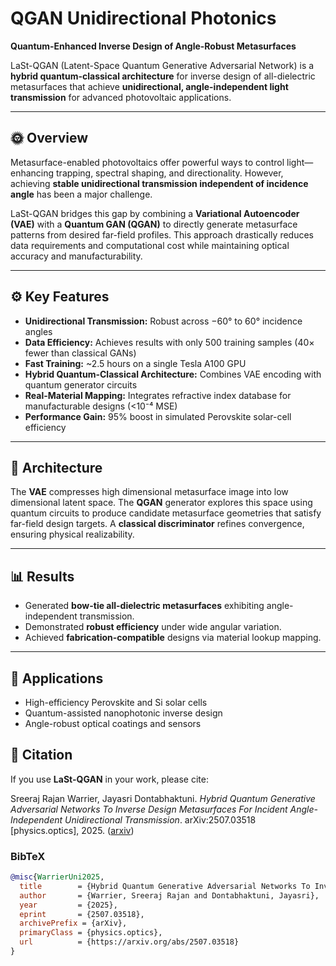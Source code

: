 # QGAN Unidirectional Photonics

**Quantum-Enhanced Inverse Design of Angle-Robust Metasurfaces**

LaSt-QGAN (Latent-Space Quantum Generative Adversarial Network) is a **hybrid quantum-classical architecture** for inverse design of all-dielectric metasurfaces that achieve **unidirectional, angle-independent light transmission** for advanced photovoltaic applications.

---

## 🌞 Overview

Metasurface-enabled photovoltaics offer powerful ways to control light—enhancing trapping, spectral shaping, and directionality. However, achieving **stable unidirectional transmission independent of incidence angle** has been a major challenge.

LaSt-QGAN bridges this gap by combining a **Variational Autoencoder (VAE)** with a **Quantum GAN (QGAN)** to directly generate metasurface patterns from desired far-field profiles. This approach drastically reduces data requirements and computational cost while maintaining optical accuracy and manufacturability.

---

## ⚙️ Key Features

- **Unidirectional Transmission:** Robust across −60° to 60° incidence angles  
- **Data Efficiency:** Achieves results with only 500 training samples (40× fewer than classical GANs)  
- **Fast Training:** ~2.5 hours on a single Tesla A100 GPU  
- **Hybrid Quantum-Classical Architecture:** Combines VAE encoding with quantum generator circuits  
- **Real-Material Mapping:** Integrates refractive index database for manufacturable designs (<10⁻⁴ MSE)  
- **Performance Gain:** 95% boost in simulated Perovskite solar-cell efficiency  

---

## 🧠 Architecture


The **VAE** compresses high dimensional metasurface image into low dimensional latent space. The **QGAN** generator explores this space using quantum circuits to produce candidate metasurface geometries that satisfy far-field design targets. A **classical discriminator** refines convergence, ensuring physical realizability.

---

## 📊 Results

- Generated **bow-tie all-dielectric metasurfaces** exhibiting angle-independent transmission.  
- Demonstrated **robust efficiency** under wide angular variation.  
- Achieved **fabrication-compatible** designs via material lookup mapping.  

---

## 🧩 Applications

- High-efficiency Perovskite and Si solar cells  
- Quantum-assisted nanophotonic inverse design  
- Angle-robust optical coatings and sensors

## 📘 Citation

If you use **LaSt-QGAN** in your work, please cite:

Sreeraj Rajan Warrier, Jayasri Dontabhaktuni. *Hybrid Quantum Generative Adversarial Networks To Inverse Design Metasurfaces For Incident Angle-Independent Unidirectional Transmission*. arXiv:2507.03518 [physics.optics], 2025. ([arxiv](https://arxiv.org/abs/2507.03518))
### BibTeX

```bibtex
@misc{WarrierUni2025,
  title        = {Hybrid Quantum Generative Adversarial Networks To Inverse Design Metasurfaces For Incident Angle-Independent Unidirectional Transmission},
  author       = {Warrier, Sreeraj Rajan and Dontabhaktuni, Jayasri},
  year         = {2025},
  eprint       = {2507.03518},
  archivePrefix = {arXiv},
  primaryClass = {physics.optics},
  url          = {https://arxiv.org/abs/2507.03518}
}
```
